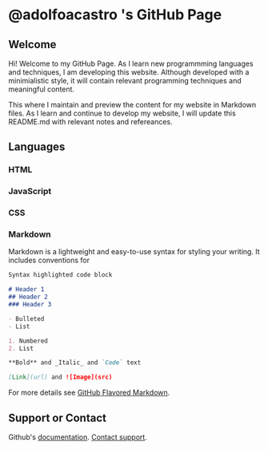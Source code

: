 # @adolfoacastro 's GitHub Page

## Welcome

Hi! Welcome to my GitHub Page. As I learn new programmming languages and techniques, I am developing this website. Although developed with a minimialistic style, it will contain relevant programming techniques and meaningful content.

This where I maintain and preview the content for my website in Markdown files. As I learn and continue to develop my website, I will update this README.md with relevant notes and refereances.

## Languages

### HTML

### JavaScript

### CSS

### Markdown

Markdown is a lightweight and easy-to-use syntax for styling your writing. It includes conventions for

```markdown
Syntax highlighted code block

# Header 1
## Header 2
### Header 3

- Bulleted
- List

1. Numbered
2. List

**Bold** and _Italic_ and `Code` text

[Link](url) and ![Image](src)
```

For more details see [GitHub Flavored Markdown](https://guides.github.com/features/mastering-markdown/).

## Support or Contact

Github's [documentation](https://help.github.com/categories/github-pages-basics/). [Contact support](https://github.com/contact).
